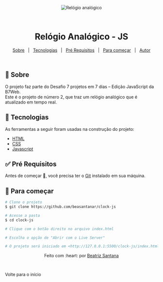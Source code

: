 <div align="center" id="top"> 
  <img src="./.github/blob/main/clock-js/clock.png?raw=true" alt="Relógio analógico" />

&#xa0;

</div>

<h1 align="center">Relógio Analógico - JS</h1>

<p align="center">
  <a href="#dart-about">Sobre</a> &#xa0; | &#xa0; 
  <a href="#rocket-technologies">Tecnologias</a> &#xa0; | &#xa0;
  <a href="#white_check_mark-requirements">Pré Requisitos</a> &#xa0; | &#xa0;
  <a href="#checkered_flag-starting">Para começar</a> &#xa0; | &#xa0;
  <a href="https://github.com/beasantanar" target="_blank">Autor</a>
</p>

<br>

## :dart: Sobre

O projeto faz parte do Desafio 7 projetos em 7 dias – Edição JavaScript da B7Web. <br>
Este é o projeto de número 2, que traz um relógio analógico que é atualizado em tempo real.

## :rocket: Tecnologias

As ferramentas a seguir foram usadas na construção do projeto:

- [HTML](https://devdocs.io/html/)
- [CSS](https://devdocs.io/css/)
- [Javascript](https://devdocs.io/javascript/)

## :white_check_mark: Pré Requisitos

Antes de começar 🏁, você precisa ter o [Git](https://git-scm.com) instalado em sua máquina.

## :checkered_flag: Para começar

```bash
# Clone o projeto
$ git clone https://github.com/beasantanar/clock-js

# Acesse a pasta
$ cd clock-js

# Clique com o botão direito no arquivo index.html

# Escolha o opção de "Abrir com o Live Server"

# O projeto será iniciado em <http://127.0.0.1:5500/clock-js/index.html>
```

<p align="center">Feito com :heart: por <a href="https://github.com/beasantanar" target="_blank">Beatriz Santana</a></p>
<br>
<p align="center><a href="#top">Volte para o início</a></p>
